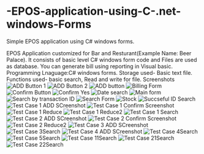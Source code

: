 # -EPOS-application-using-C-.net-windows-Forms
Simple EPOS application using C# windows forms.

EPOS Application customized for Bar and Resturant(Example Name: Beer Palace). It consists of basic level C# windows form code and Files are used as database. You can generate bill using reporting in Visual basic. 
Programming Lnaguage:C# windows forms.
Storage used- Basic text file.
Functions used- basic search, Read and write for file.
Screenshots
![ADD Button 1](https://user-images.githubusercontent.com/76851960/108360556-49898500-71e9-11eb-9389-a442229872c4.png)
![ADD Button 2](https://user-images.githubusercontent.com/76851960/108360559-4a221b80-71e9-11eb-96ee-e456e84bca9f.PNG)
![ADD button](https://user-images.githubusercontent.com/76851960/108360562-4a221b80-71e9-11eb-8202-e136c97a9845.png)
![Billing Form](https://user-images.githubusercontent.com/76851960/108360566-4a221b80-71e9-11eb-8e84-ee6f64ac1294.PNG)
![Confirm Button](https://user-images.githubusercontent.com/76851960/108360567-4abab200-71e9-11eb-85eb-4d55600cffdc.png)
![Confirm Yes](https://user-images.githubusercontent.com/76851960/108360569-4abab200-71e9-11eb-92dc-6c1812c9bcb2.png)
![Date search](https://user-images.githubusercontent.com/76851960/108360571-4b534880-71e9-11eb-82b6-8169555c96e0.png)
![Main form](https://user-images.githubusercontent.com/76851960/108360572-4b534880-71e9-11eb-875b-ac3726be4737.PNG)
![Search by transaction ID](https://user-images.githubusercontent.com/76851960/108360574-4bebdf00-71e9-11eb-8f8c-4e3ed357c8e5.png)
![Search Form](https://user-images.githubusercontent.com/76851960/108360576-4bebdf00-71e9-11eb-8b7b-6b8aa5bb2054.png)
![Stock](https://user-images.githubusercontent.com/76851960/108360579-4c847580-71e9-11eb-825a-e8be12b98ad3.png)
![Succseful ID Search](https://user-images.githubusercontent.com/76851960/108360581-4c847580-71e9-11eb-8fd4-ea33eac8b6cc.png)
![Test Case 1 ADD SCreenshot](https://user-images.githubusercontent.com/76851960/108360595-51492980-71e9-11eb-9d3f-b585281aabbf.png)
![Test Case 1 Confirm Screenshot](https://user-images.githubusercontent.com/76851960/108360598-51e1c000-71e9-11eb-8157-abd205931d78.png)
![Test Case 1 Reduce](https://user-images.githubusercontent.com/76851960/108360599-527a5680-71e9-11eb-9023-a3ee43e21d08.png)
![Test Case 1 Reduce2](https://user-images.githubusercontent.com/76851960/108360601-527a5680-71e9-11eb-82b7-ce445789284d.png)
![Test Case 1 Search](https://user-images.githubusercontent.com/76851960/108360602-5312ed00-71e9-11eb-9282-5793647b47da.png)
![Test Case 2 ADD SCreenshot](https://user-images.githubusercontent.com/76851960/108360603-5312ed00-71e9-11eb-8af9-85c2fca5f0db.png)
![Test Case 2 Confirm Screenshot](https://user-images.githubusercontent.com/76851960/108360606-53ab8380-71e9-11eb-878b-aa6473fa1b0e.png)
![Test Case 2 Reduce2](https://user-images.githubusercontent.com/76851960/108360608-53ab8380-71e9-11eb-87f6-138d9c540a60.png)
![Test Case 3 ADD SCreenshot](https://user-images.githubusercontent.com/76851960/108360610-53ab8380-71e9-11eb-93e3-6e6f3b10714f.png)
![Test Case 3Search](https://user-images.githubusercontent.com/76851960/108360612-54441a00-71e9-11eb-9458-2106dbc1f82d.png)
![Test Case 4 ADD SCreenshot](https://user-images.githubusercontent.com/76851960/108360613-54441a00-71e9-11eb-9fed-3e83b8989ca4.png)
![Test Case 4Search](https://user-images.githubusercontent.com/76851960/108360614-54dcb080-71e9-11eb-8129-ea6f8033f501.png)
![Test Case 5Search](https://user-images.githubusercontent.com/76851960/108360615-54dcb080-71e9-11eb-94c7-1469a6def269.png)
![Test Case 11Search](https://user-images.githubusercontent.com/76851960/108360616-54dcb080-71e9-11eb-8d0c-2e383cdd7908.png)
![Test Case 21Search](https://user-images.githubusercontent.com/76851960/108360617-55754700-71e9-11eb-9c9f-49d7f1dd6382.png)
![Test Case 22Search](https://user-images.githubusercontent.com/76851960/108360618-55754700-71e9-11eb-919f-ebf3347dbe0f.png)
